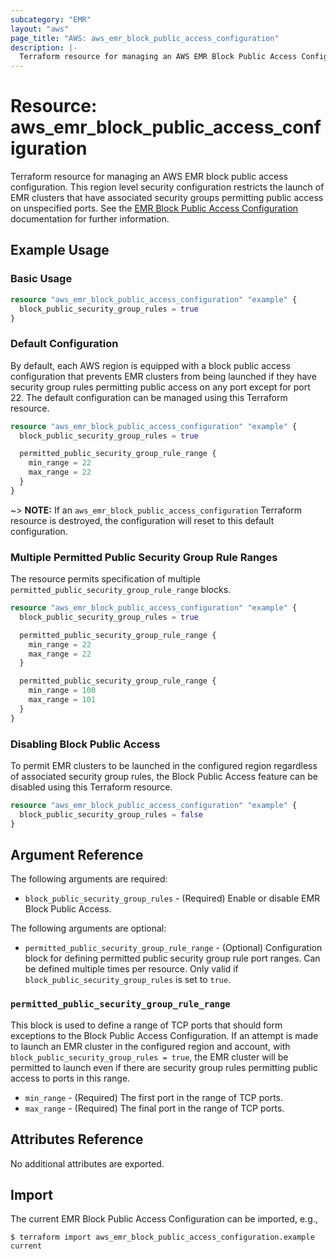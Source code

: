 ```yaml
---
subcategory: "EMR"
layout: "aws"
page_title: "AWS: aws_emr_block_public_access_configuration"
description: |-
  Terraform resource for managing an AWS EMR Block Public Access Configuration.
---
```


# Resource: aws_emr_block_public_access_configuration

Terraform resource for managing an AWS EMR block public access configuration. This region level security configuration restricts the launch of EMR clusters that have associated security groups permitting public access on unspecified ports. See the [EMR Block Public Access Configuration](https://docs.aws.amazon.com/emr/latest/ManagementGuide/emr-block-public-access.html) documentation for further information.

## Example Usage

### Basic Usage

```terraform
resource "aws_emr_block_public_access_configuration" "example" {
  block_public_security_group_rules = true
}
```

### Default Configuration

By default, each AWS region is equipped with a block public access configuration that prevents EMR clusters from being launched if they have security group rules permitting public access on any port except for port 22. The default configuration can be managed using this Terraform resource.

```terraform
resource "aws_emr_block_public_access_configuration" "example" {
  block_public_security_group_rules = true

  permitted_public_security_group_rule_range {
    min_range = 22
    max_range = 22
  }
}
```

~> **NOTE:** If an `aws_emr_block_public_access_configuration` Terraform resource is destroyed, the configuration will reset to this default configuration.

### Multiple Permitted Public Security Group Rule Ranges

The resource permits specification of multiple `permitted_public_security_group_rule_range` blocks.

```terraform
resource "aws_emr_block_public_access_configuration" "example" {
  block_public_security_group_rules = true

  permitted_public_security_group_rule_range {
    min_range = 22
    max_range = 22
  }

  permitted_public_security_group_rule_range {
    min_range = 100
    max_range = 101
  }
}
```

### Disabling Block Public Access

To permit EMR clusters to be launched in the configured region regardless of associated security group rules, the Block Public Access feature can be disabled using this Terraform resource.

```terraform
resource "aws_emr_block_public_access_configuration" "example" {
  block_public_security_group_rules = false
}
```

## Argument Reference

The following arguments are required:

* `block_public_security_group_rules` - (Required) Enable or disable EMR Block Public Access.

The following arguments are optional:

* `permitted_public_security_group_rule_range` - (Optional) Configuration block for defining permitted public security group rule port ranges. Can be defined multiple times per resource. Only valid if `block_public_security_group_rules` is set to `true`.

### `permitted_public_security_group_rule_range`

This block is used to define a range of TCP ports that should form exceptions to the Block Public Access Configuration. If an attempt is made to launch an EMR cluster in the configured region and account, with `block_public_security_group_rules = true`, the EMR cluster will be permitted to launch even if there are security group rules permitting public access to ports in this range.

* `min_range` - (Required) The first port in the range of TCP ports.
* `max_range` - (Required) The final port in the range of TCP ports.

## Attributes Reference

No additional attributes are exported.

## Import

The current EMR Block Public Access Configuration can be imported, e.g.,

```
$ terraform import aws_emr_block_public_access_configuration.example current
```
